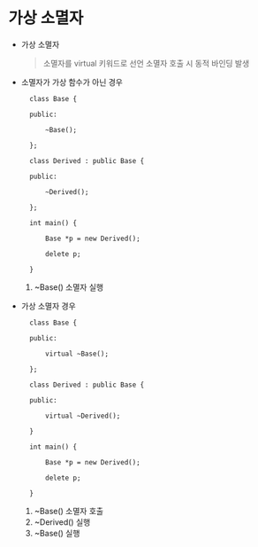 # 가상 소멸자

- 가상 소멸자

    > 소멸자를 virtual 키워드로 선언
    > 소멸자 호출 시 동적 바인딩 발생

- 소멸자가 가상 함수가 아닌 경우

        class Base {

        public:

            ~Base();

        };

        class Derived : public Base {

        public:

            ~Derived();

        };

        int main() {

            Base *p = new Derived();

            delete p;

        }

    1. ~Base() 소멸자 실행


- 가상 소멸자 경우

        class Base {

        public:

            virtual ~Base();

        };

        class Derived : public Base {

        public:

            virtual ~Derived();

        }

        int main() {

            Base *p = new Derived();

            delete p;

        }

    1. ~Base() 소멸자 호출
    2. ~Derived() 실행 
    3. ~Base() 실행

    